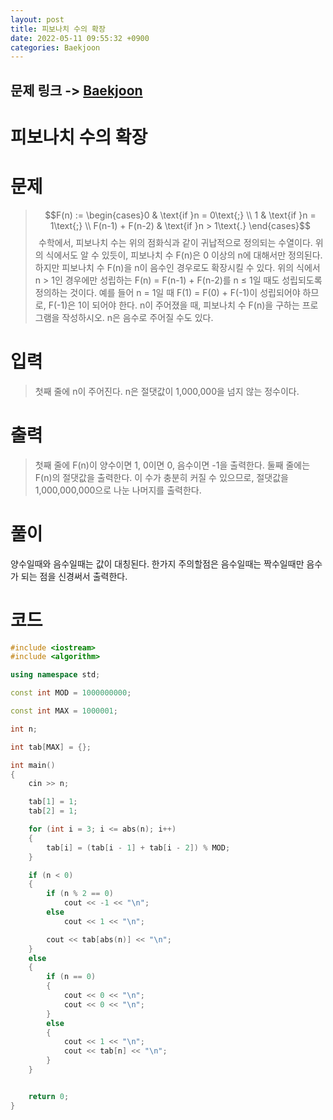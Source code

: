 ```yaml
---
layout: post
title: 피보나치 수의 확장
date: 2022-05-11 09:55:32 +0900
categories: Baekjoon
---
```


## 문제 링크 -> [Baekjoon](https://www.acmicpc.net/problem/1788)
# 피보나치 수의 확장

# 문제
> $$F(n) := \begin{cases}0 & \text{if }n = 0\text{;} \\ 1 & \text{if }n = 1\text{;} \\ F(n-1) + F(n-2) & \text{if }n > 1\text{.} \end{cases}$$ 
> 수학에서, 피보나치 수는 위의 점화식과 같이 귀납적으로 정의되는 수열이다. 위의 식에서도 알 수 있듯이, 피보나치 수 F(n)은 0 이상의 n에 대해서만 정의된다.
하지만 피보나치 수 F(n)을 n이 음수인 경우로도 확장시킬 수 있다. 위의 식에서 n > 1인 경우에만 성립하는 F(n) = F(n-1) + F(n-2)를 n ≤ 1일 때도 성립되도록 정의하는 것이다. 예를 들어 n = 1일 때 F(1) = F(0) + F(-1)이 성립되어야 하므로, F(-1)은 1이 되어야 한다.
n이 주어졌을 때, 피보나치 수 F(n)을 구하는 프로그램을 작성하시오. n은 음수로 주어질 수도 있다.

# 입력
> 첫째 줄에 n이 주어진다. n은 절댓값이 1,000,000을 넘지 않는 정수이다.

# 출력
> 첫째 줄에 F(n)이 양수이면 1, 0이면 0, 음수이면 -1을 출력한다. 둘째 줄에는 F(n)의 절댓값을 출력한다. 이 수가 충분히 커질 수 있으므로, 절댓값을 1,000,000,000으로 나눈 나머지를 출력한다.

# 풀이
양수일때와 음수일때는 값이 대칭된다. 한가지 주의할점은 음수일때는 짝수일때만 음수가 되는 점을 신경써서 출력한다.

# 코드
```c++
#include <iostream>
#include <algorithm>

using namespace std;

const int MOD = 1000000000;

const int MAX = 1000001;

int n;

int tab[MAX] = {};

int main()
{
	cin >> n;

	tab[1] = 1;
	tab[2] = 1;

	for (int i = 3; i <= abs(n); i++)
	{
		tab[i] = (tab[i - 1] + tab[i - 2]) % MOD;
	}

	if (n < 0)
	{
		if (n % 2 == 0)
			cout << -1 << "\n";
		else
			cout << 1 << "\n";

		cout << tab[abs(n)] << "\n";
	}
	else
	{
		if (n == 0)
		{
			cout << 0 << "\n";
			cout << 0 << "\n";
		}
		else
		{
			cout << 1 << "\n";
			cout << tab[n] << "\n";
		}
	}


	return 0;
}
```